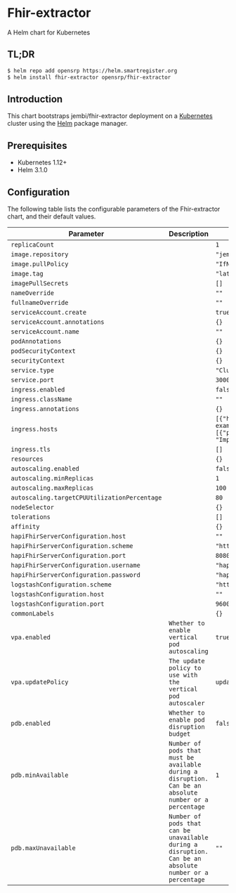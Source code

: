
# Fhir-extractor

A Helm chart for Kubernetes

## TL;DR

```bash
$ helm repo add opensrp https://helm.smartregister.org
$ helm install fhir-extractor opensrp/fhir-extractor
```

## Introduction

This chart bootstraps jembi/fhir-extractor deployment on a [Kubernetes](http://kubernetes.io) cluster using the [Helm](https://helm.sh) package manager.

## Prerequisites

- Kubernetes 1.12+
- Helm 3.1.0

## Configuration

The following table lists the configurable parameters of the Fhir-extractor chart, and their default values.

| Parameter                | Description             | Default        |
| ------------------------ | ----------------------- | -------------- |
| `replicaCount` |  | `1` |
| `image.repository` |  | `"jembi/fhir-extractor"` |
| `image.pullPolicy` |  | `"IfNotPresent"` |
| `image.tag` |  | `"latest"` |
| `imagePullSecrets` |  | `[]` |
| `nameOverride` |  | `""` |
| `fullnameOverride` |  | `""` |
| `serviceAccount.create` |  | `true` |
| `serviceAccount.annotations` |  | `{}` |
| `serviceAccount.name` |  | `""` |
| `podAnnotations` |  | `{}` |
| `podSecurityContext` |  | `{}` |
| `securityContext` |  | `{}` |
| `service.type` |  | `"ClusterIP"` |
| `service.port` |  | `3000` |
| `ingress.enabled` |  | `false` |
| `ingress.className` |  | `""` |
| `ingress.annotations` |  | `{}` |
| `ingress.hosts` |  | `[{"host": "chart-example.local", "paths": [{"path": "/", "pathType": "ImplementationSpecific"}]}]` |
| `ingress.tls` |  | `[]` |
| `resources` |  | `{}` |
| `autoscaling.enabled` |  | `false` |
| `autoscaling.minReplicas` |  | `1` |
| `autoscaling.maxReplicas` |  | `100` |
| `autoscaling.targetCPUUtilizationPercentage` |  | `80` |
| `nodeSelector` |  | `{}` |
| `tolerations` |  | `[]` |
| `affinity` |  | `{}` |
| `hapiFhirServerConfiguration.host` |  | `""` |
| `hapiFhirServerConfiguration.scheme` |  | `"https"` |
| `hapiFhirServerConfiguration.port` |  | `8080` |
| `hapiFhirServerConfiguration.username` |  | `"hapi"` |
| `hapiFhirServerConfiguration.password` |  | `"hapi"` |
| `logstashConfiguration.scheme` |  | `"http"` |
| `logstashConfiguration.host` |  | `""` |
| `logstashConfiguration.port` |  | `9600` |
| `commonLabels` |  | `{}` |
| `vpa.enabled` | `Whether to enable vertical pod autoscaling` | `true` |
| `vpa.updatePolicy` | `The update policy to use with the vertical pod autoscaler` | `updateMode: "Off"` |
| `pdb.enabled` | `Whether to enable pod disruption budget` | `false` |
| `pdb.minAvailable` | `Number of pods that must be available during a disruption. Can be an absolute number or a percentage` | `1` |
| `pdb.maxUnavailable` | `Number of pods that can be unavailable during a disruption. Can be an absolute number or a percentage` | `""` |
